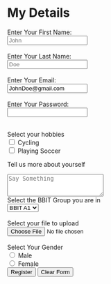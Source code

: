 <!doctype html>

<html lang="en">
<head>
  <meta charset="utf-8">
  <meta name="viewport" content="width=device-width, initial-scale=1">

  <title>Portfolio Page</title>
  <link href="https://cdn.jsdelivr.net/npm/bootstrap@5.0.2/dist/css/bootstrap.min.css" rel="stylesheet" integrity="sha384-EVSTQN3/azprG1Anm3QDgpJLIm9Nao0Yz1ztcQTwFspd3yD65VohhpuuCOmLASjC" crossorigin="anonymous">


</head>
<h1>My Details</h1>
<form action="process.php" method="POST" enctype="multipart/form-data">
  

  <input type="hidden" name="Admission Number" value="02246">

<div class="mb-3">
  <label for="firstname">Enter Your First Name: </label>
  <br><input type="text" name="firstname" class="form-control form-control-sm" class="form-control" required placeholder="John">
  <br>
  <br>
</div>

<div class="mb-3">
  <label for="lastname" class="form-label">Enter Your Last Name: </label>
  <br><input type="text" name="lastname" class="form-control form-control-sm" class="form-control" required placeholder="Doe">
  <br>
  <br>
</div>

<div class="mb-3">
  <label for="firstname"  class="form-label">Enter Your Email: </label>
  <br><input type="Email" name="firstname" class="form-control form-control-sm" class="form-control" required readonly value="JohnDoe@gmail.com">
  <br>
  <br>
</div>

<div class="mb-3">
  <label for="firstname"  class="form-label" >Enter Your Password: </label>
  <br><input type="Password" class="form-control form-control-sm" class="form-control" id="exampleInputPassword1" name="firstname">
  <br>
  <br>
</div>

<!--Checkboxes -->
<label class="form-label">Select your hobbies</label>
<br>
<input type="checkbox" name="Cycling"> Cycling
<br>
<input type="checkbox" name="Soccer"> Playing Soccer
<br>


<!--Textarea -->
<label for="biodata">Tell us more about yourself</label>
<br>
<textarea class="form-control" id="exampleFormControlTextarea1" placeholder="Say Something" cols="25" rows="3" name="biodata"></textarea>


<!--Select options -->
<br>
<label>Select the BBIT Group you are in </label>
<br>
<select name="bbitgroup" class="form-select form-select-sm" aria-label=".form-select-sm example">
    <option value="a1">BBIT A1</option>
    <option value="a2">BBIT A2</option>
    <option value="b1">BBIT B1</option>
    <option value="b2">BBIT B2</option>

</select>
<br>


<!--Files Upload -->
<br>
<label>Select your file to upload</label>
<br>
<input type="file" class="form-control form-control-sm" id="formFileSm" name="userfile" accept=".txt,.xlsx"/>
<br>






<!--Radio Buttons -->
<br>
<label for="Gender">Select Your Gender</label>
<br>
<input type="radio" name="Gender" value="Female"> Male
<br>
<input type="radio" name="Gender" value="Male"> Female
<br>



<!--Submit button -->
  <input type="submit" value="Register" class="btn btn-primary mb-3">

<!--Clear button -->

  <input type="reset" value="Clear Form" class="btn btn-primary mb-3">




</form>
<body>
  <script src="https://cdn.jsdelivr.net/npm/bootstrap@5.0.2/dist/js/bootstrap.bundle.min.js" integrity="sha384-MrcW6ZMFYlzcLA8Nl+NtUVF0sA7MsXsP1UyJoMp4YLEuNSfAP+JcXn/tWtIaxVXM" crossorigin="anonymous">
  </script>
</body>
</html>
